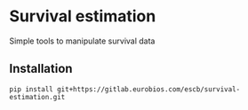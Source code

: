 # Survival estimation
Simple tools to manipulate survival data

## Installation

```shell
pip install git+https://gitlab.eurobios.com/escb/survival-estimation.git
```